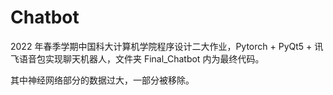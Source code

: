 # Chatbot

2022 年春季学期中国科大计算机学院程序设计二大作业，Pytorch + PyQt5 + 讯飞语音包实现聊天机器人，文件夹 Final_Chatbot 内为最终代码。

其中神经网络部分的数据过大，一部分被移除。 